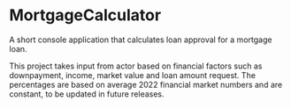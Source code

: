 # MortgageCalculator
A short console application that calculates loan approval for a mortgage loan.

This project takes input from actor based on financial factors such as downpayment, income, market value and loan amount request. 
The percentages are based on average 2022 financial market numbers and are constant, to be updated in future releases. 

